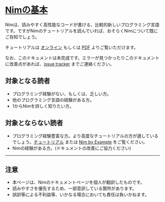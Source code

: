 # [Nimの基本](https://narimiran.github.io/nim-basics/)

Nimは、読みやすく高性能なコードが書ける、比較的新しいプログラミング言語です。ですがNimのチュートリアルを読んでいれば、おそらくNimについて既にご存知でしょう。

チュートリアルは [オンライン](https://narimiran.github.io/nim-basics/) もしくは [PDF](https://github.com/narimiran/nim-basics/raw/master/nim-basics.pdf) よりご覧いただけます。

なお、このドキュメントは未完成です。エラーが見つかったりこのドキュメントに改善点があれば、[issue tracker](https://github.com/narimiran/nim-basics/issues) までご連絡ください。

## 対象となる読者

* プログラミング経験がない、もしくは、乏しい方。
* 他のプログラミング言語の経験がある方。
* 1からNimを詳しく知りたい方。

## 対象とならない読者
* プログラミング経験豊富な方。より高度なチュートリアルの方が適しているでしょう。[チュートリアル](https://nim-lang.org/docs/tut1.html) または [Nim by Example](https://nim-by-example.github.io/) をご覧ください。
* Nimの経験がある方。(ドキュメントの改善にご協力ください)

---

## 注意
* 本ページは、Nimのドキュメントページを個人が翻訳したものです。
* 読みやすさを優先するため、一部意訳している箇所があります。
* 誤訳等による不利益等、いかなる場合においても責任は負いかねます。